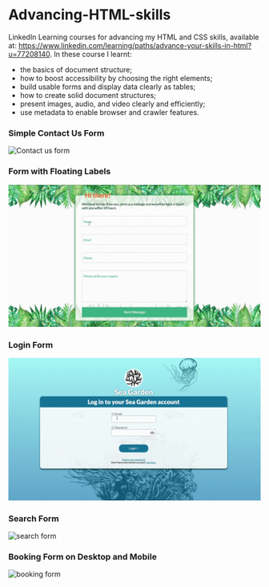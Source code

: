 # Advancing-HTML-skills
LinkedIn Learning courses for advancing my HTML and CSS skills, available at: https://www.linkedin.com/learning/paths/advance-your-skills-in-html?u=77208140. 
In these course I learnt:

- the basics of document structure;
- how to boost accessibility by choosing the right elements;
- build usable forms and display data clearly as tables;
- how to create solid document structures;
- present images, audio, and video clearly and efficiently;
- use metadata to enable browser and crawler features.

### Simple Contact Us Form
![Contact us form](https://github.com/faridamoussaeff/Advancing-HTML-skills/blob/main/Docs/Contact_Us_Form.gif)

### Form with Floating Labels
![form with floating labels](https://github.com/faridamoussaeff/Advancing-HTML-skills/blob/main/Docs/Form_floating_labels.gif)

### Login Form
![login form](https://github.com/faridamoussaeff/Advancing-HTML-skills/blob/main/Docs/Login_Form.gif)

### Search Form
![search form](https://github.com/faridamoussaeff/Advancing-HTML-skills/blob/main/Docs/Search-Form.gif)

### Booking Form on Desktop and Mobile
![booking form](https://github.com/faridamoussaeff/Advancing-HTML-skills/blob/main/Docs/booking-Form.gif)